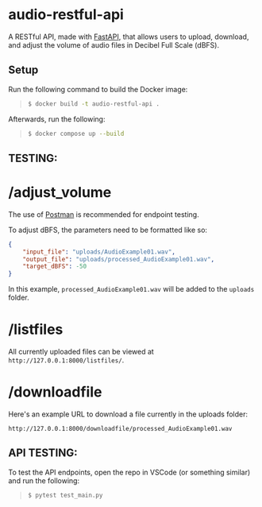 # audio-restful-api

A RESTful API, made with [FastAPI](https://fastapi.tiangolo.com/), that allows users to upload, download, and adjust the volume of audio files in Decibel Full Scale (dBFS).

## Setup

Run the following command to build the Docker image:
> ```sh
> $ docker build -t audio-restful-api .
> ```

Afterwards, run the following:
> ```sh
> $ docker compose up --build
> ```

## TESTING:

# /adjust_volume

The use of [Postman](https://www.postman.com/) is recommended for endpoint testing.

To adjust dBFS, the parameters need to be formatted like so:

```json
{
    "input_file": "uploads/AudioExample01.wav",
    "output_file": "uploads/processed_AudioExample01.wav",
    "target_dBFS": -50
}
```

In this example, `processed_AudioExample01.wav` will be added to the `uploads` folder.

# /listfiles

All currently uploaded files can be viewed at `http://127.0.0.1:8000/listfiles/`.

# /downloadfile

Here's an example URL to download a file currently in the uploads folder: 

`http://127.0.0.1:8000/downloadfile/processed_AudioExample01.wav`

## API TESTING:

To test the API endpoints, open the repo in VSCode (or something similar) and run the following:
> ```sh
> $ pytest test_main.py
> ```